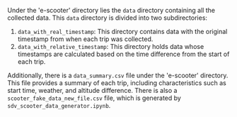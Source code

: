 Under the 'e-scooter' directory lies the `data` directory containing all the collected data. This `data` directory is divided into two subdirectories: 

1. `data_with_real_timestamp`: This directory contains data with the original timestamp from when each trip was collected.
2. `data_with_relative_timestamp`: This directory holds data whose timestamps are calculated based on the time difference from the start of each trip.

Additionally, there is a `data_summary.csv` file under the 'e-scooter' directory. This file provides a summary of each trip, including characteristics such as start time, weather, and altitude difference. There is also a `scooter_fake_data_new_file.csv` file, which is generated by `sdv_scooter_data_generator.ipynb`.

